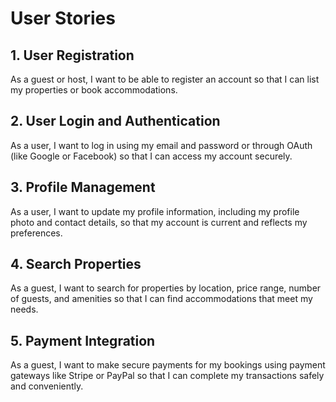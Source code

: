 # User Stories

## 1. User Registration
As a guest or host, I want to be able to register an account so that I can list my properties or book accommodations.

## 2. User Login and Authentication
As a user, I want to log in using my email and password or through OAuth (like Google or Facebook) so that I can access my account securely.

## 3. Profile Management
As a user, I want to update my profile information, including my profile photo and contact details, so that my account is current and reflects my preferences.

## 4. Search Properties
As a guest, I want to search for properties by location, price range, number of guests, and amenities so that I can find accommodations that meet my needs.

## 5. Payment Integration
As a guest, I want to make secure payments for my bookings using payment gateways like Stripe or PayPal so that I can complete my transactions safely and conveniently.
